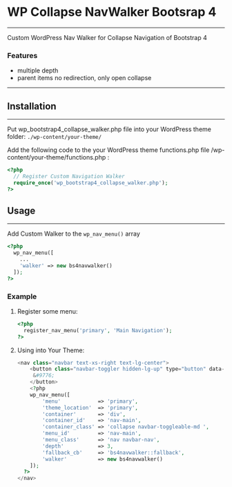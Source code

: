 # WP Collapse NavWalker Bootsrap 4
------------
Custom WordPress Nav Walker for Collapse Navigation of Bootstrap 4

### Features
+   multiple depth
+   parent items no redirection, only open collapse

------------

## Installation
------------
Put wp_bootstrap4_collapse_walker.php file into your WordPress theme folder:
`./wp-content/your-theme/`

Add the following code to the your WordPress theme functions.php file /wp-content/your-theme/functions.php :

```php
<?php
  // Register Custom Navigation Walker
  require_once('wp_bootstrap4_collapse_walker.php');
?>
```

## Usage
------------
Add Custom Walker to the `wp_nav_menu()` array
```php
<?php
  wp_nav_menu([
    ...
    'walker' => new bs4navwalker()
  ]);
?>
```
### Example

1.  Register some menu:
    ```php
    <?php
      register_nav_menu('primary', 'Main Navigation');
    ?>
    ```

2.  Using into Your Theme:
    ```php
    <nav class="navbar text-xs-right text-lg-center">
    	<button class="navbar-toggler hidden-lg-up" type="button" data-toggle="collapse" data-target="#nav-main">
    	 &#9776;
    	</button>
    	<?php
        wp_nav_menu([
    	    'menu'            => 'primary',
    	    'theme_location'  => 'primary',
    	    'container'       => 'div',
    	    'container_id'    => 'nav-main',
    	    'container_class' => 'collapse navbar-toggleable-md ',
    	    'menu_id'         => 'nav-main',
    	    'menu_class'      => 'nav navbar-nav',
    	    'depth'           => 3,
    	    'fallback_cb'     => 'bs4navwalker::fallback',
    	    'walker'          => new bs4navwalker()
        ]);
      ?>
    </nav>
    ```

